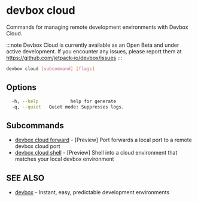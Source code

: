 # devbox cloud

Commands for managing remote development environments with Devbox Cloud. 

:::note
Devbox Cloud is currently available as an Open Beta and under active development. If you encounter any issues, please report them at https://github.com/jetpack-io/devbox/issues
:::

```bash
devbox cloud [subcommand] [flags]
```

## Options

```bash
  -h, --help            help for generate
  -q, --quiet   Quiet mode: Suppresses logs.
```

## Subcommands

* [devbox cloud forward](devbox_cloud_forward.md)	 - [Preview] Port forwards a local port to a remote devbox cloud port
* [devbox cloud shell](devbox_cloud_shell.md)	 - [Preview] Shell into a cloud environment that matches your local devbox environment

## SEE ALSO

* [devbox](devbox.md)	 - Instant, easy, predictable development environments

